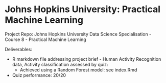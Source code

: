 # Johns Hopkins University: Practical Machine Learning
Project Repo: Johns Hopkins University Data Science Specialisation - Course 8 - Practical Machine Learning

Deliverables:
 - R markdown file addressing project brief - Human Activity Recognition data, Activity classification assessed by quiz:
    - Achieved using a Random Forest model: see index.Rmd
 - Quiz performance: 20/20
